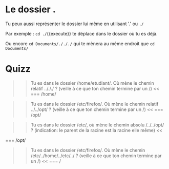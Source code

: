 
# Le dossier  .

Tu peux aussi représenter le dossier lui même en utilisant '.' ou `./`

Par exemple : `cd ./`{{execute}} te déplace dans le dossier où tu es déjà.

Ou encore `cd Documents/./././` qui te mènera au même endroit que `cd Documents/`

# Quizz

>> Tu es dans le dossier /home/etudiant/. Où mène le chemin relatif ../././ ? (veille à ce que ton chemin termine par un /) <<
=== /home/

>> Tu es dans le dossier /etc/firefox/. Où mène le chemin relatif ../../opt/ ? (veille à ce que ton chemin termine par un /) <<
=== /opt/

>> Tu es dans le dossier /etc/, où mène le chemin absolu /../../opt/ ? (indication: le parent de la racine est la racine elle même) <<

=== /opt/

>> Tu es dans le dossier /etc/firefox/. Où mène le chemin /etc/../home/../etc/../ ? (veille à ce que ton chemin termine par un /) <<
=== /
